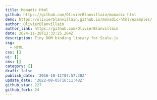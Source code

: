 ```yaml
---
title: Monadic Html
github: https://github.com/OlivierBlanvillain/monadic-html
demo: https://olivierblanvillain.github.io/monadic-html/examples/
author: OlivierBlanvillain
author_link: https://github.com/OlivierBlanvillain
date: 2024-11-28T12:33:25.264Z
description: Tiny DOM binding library for Scala.js
ssg:
  - HTML
css: []
ui: []
cms: []
category: []
draft: false
publish_date: '2016-10-11T07:57:30Z'
update_date: '2022-08-05T16:11:48Z'
github_star: 227
github_fork: 24
---
```


